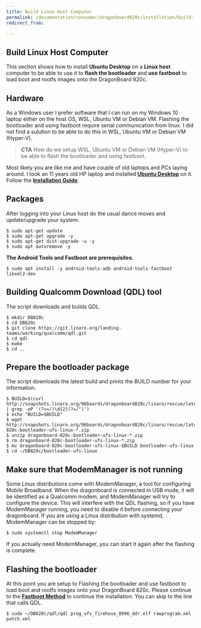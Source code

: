 ```yaml
---
title: Build Linux Host Computer
permalink: /documentation/consumer/dragonboard820c/installation/build-linux-host.md.html
redirect_from:

---
```

## Build Linux Host Computer

This section shows how to install **Ubuntu Desktop** on a **Linux host** computer to be able to use it to **flash the bootloader** and **use fastboot** to load boot and rootfs images onto the DragonBoard 820c.

## Hardware

As a Windows user I prefer software that I can run on my Windows 10 laptop either on the host OS, WSL, Ubuntu VM or Debian VM.
Flashing the bootloader and using fastboot require serial communication from linux.
I did not find a sulution to be able to do this in WSL, Ubuntu VM or Debian VM (Hyper-V).

> **CTA** How do we setup WSL, Ubuntu VM or Debian VM (Hyper-V) to be able to flash the bootloader and using fastboot.  

Most likely you are like me and have couple of old laptops and PCs laying around. I took an 11 years old HP laptop and installed **[Ubuntu Desktop](http://releases.ubuntu.com/16.04.4/ubuntu-16.04.4-desktop-amd64.iso)** on it. Follow the **[Installation Guide](https://tutorials.ubuntu.com/tutorial/tutorial-install-ubuntu-desktop#0)**.

## Packages
After logging into your Linux host do the usual dance moves and update/upgrade your system.

```shell
$ sudo apt-get update
$ sudo apt-get upgrade -y
$ sudo apt-get dist-upgrade -u -y
$ sudo apt autoremove -y
```

**The Android Tools and Fastboot are prerequisites.**

```shell
$ sudo apt install -y android-tools-adb android-tools-fastboot libxml2-dev
```

## Building Qualcomm Download (QDL) tool
The script downloads and builds QDL.

```shell
$ mkdir DB820c
$ cd DB820c
$ git clone https://git.linaro.org/landing-teams/working/qualcomm/qdl.git
$ cd qdl
$ make
$ cd ..
```

## Prepare the bootloader package
The script downloads the latest build and prints the BUILD number for your information.

```shell
$ BUILD=$(curl http://snapshots.linaro.org/96boards/dragonboard820c/linaro/rescue/latest/ | grep -oP '(?<=/)\d{2}(?=/")')
$ echo "BUILD=$BUILD"
$ wget http://snapshots.linaro.org/96boards/dragonboard820c/linaro/rescue/latest/dragonboard-820c-bootloader-ufs-linux-*.zip
$ unzip dragonboard-820c-bootloader-ufs-linux-*.zip
$ rm dragonboard-820c-bootloader-ufs-linux-*.zip
$ mv dragonboard-820c-bootloader-ufs-linux-$BUILD bootloader-ufs-linux
$ cd ~/DB820c/bootloader-ufs-linux
```

## Make sure that ModemManager is not running

Some Linux distributions come with ModemManager, a tool for configuring Mobile Broadband.
When the dragonboard is connected in USB mode, it will be identified as a Qualcomm modem,
and ModemManager will try to configure the device. This will interfere with the QDL flashing,
so if you have ModemManager running, you need to disable it before connecting your dragonboard.
If you are using a Linux distribution with systemd, ModemManager can be stopped by:

```shell
$ sudo systemctl stop ModemManager
```

If you actually need ModemManager, you can start it again after the flashing is complete.

## Flashing the bootloader

At this point you are setup to Flashing the bootloader and use fastboot to load boot and rootfs images onto your DragonBoard 820c.
Please continue to the **[Fastboot Method](linux-fastboot.md)** to continue the installation. You can skip to the line that calls QDL.

```shell
$ sudo ~/DB820c/qdl/qdl prog_ufs_firehose_8996_ddr.elf rawprogram.xml patch.xml
```

  
